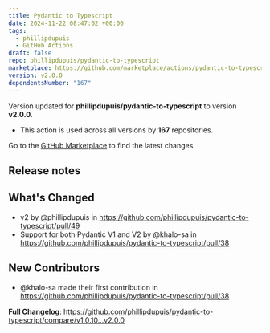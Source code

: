 ```yaml
---
title: Pydantic to Typescript
date: 2024-11-22 08:47:02 +00:00
tags:
  - phillipdupuis
  - GitHub Actions
draft: false
repo: phillipdupuis/pydantic-to-typescript
marketplace: https://github.com/marketplace/actions/pydantic-to-typescript
version: v2.0.0
dependentsNumber: "167"
---
```



Version updated for **phillipdupuis/pydantic-to-typescript** to version **v2.0.0**.
- This action is used across all versions by **167** repositories.

Go to the [GitHub Marketplace](https://github.com/marketplace/actions/pydantic-to-typescript) to find the latest changes.

## Release notes

## What's Changed
* v2 by @phillipdupuis in https://github.com/phillipdupuis/pydantic-to-typescript/pull/49
* Support for both Pydantic V1 and V2 by @khalo-sa in https://github.com/phillipdupuis/pydantic-to-typescript/pull/38

## New Contributors
* @khalo-sa made their first contribution in https://github.com/phillipdupuis/pydantic-to-typescript/pull/38

**Full Changelog**: https://github.com/phillipdupuis/pydantic-to-typescript/compare/v1.0.10...v2.0.0
